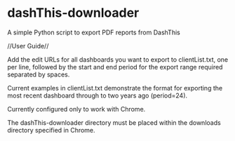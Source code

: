 # dashThis-downloader
A simple Python script to export PDF reports from DashThis

//User Guide//

Add the edit URLs for all dashboards you want to export to clientList.txt, one per line, followed by the start and end period for the export range required separated by spaces. 

Current examples in clientList.txt demonstrate the format for exporting the most recent dashboard through to two years ago (period=24).

Currently configured only to work with Chrome.

The dashThis-downloader directory must be placed within the downloads directory specified in Chrome.

